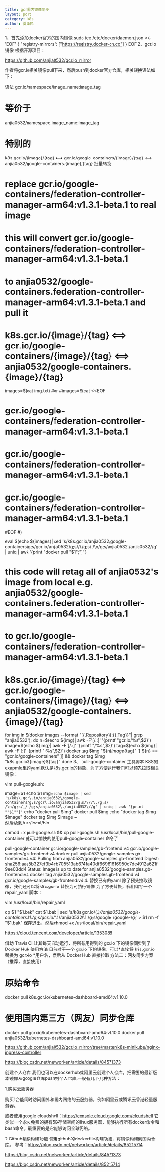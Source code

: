 ```yaml
---
title: gcr国内镜像同步
layout: post
category: k8s
author: 夏泽民
---
```

1、首先添加docker官方的国内镜像
sudo tee /etc/docker/daemon.json <<-'EOF'
{
  "registry-mirrors": ["https://registry.docker-cn.co"]
}
EOF
2、gcr.io镜像
根据开源项目：

https://github.com/anjia0532/gcr.io_mirror

作者将gcr.io相关镜像pull下来，然后push到docker官方仓库，相关转换语法如下：

语法
gcr.io/namespace/image_name:image_tag 
# 等价于
anjia0532/namespace.image_name:image_tag

# 特别的
k8s.gcr.io/{image}/{tag} <==> gcr.io/google-containers/{image}/{tag} <==> anjia0532/google-containers.{image}/{tag}
批量转换
# replace gcr.io/google-containers/federation-controller-manager-arm64:v1.3.1-beta.1 to real image
# this will convert gcr.io/google-containers/federation-controller-manager-arm64:v1.3.1-beta.1 
# to anjia0532/google-containers.federation-controller-manager-arm64:v1.3.1-beta.1 and pull it
# k8s.gcr.io/{image}/{tag} <==> gcr.io/google-containers/{image}/{tag} <==> anjia0532/google-containers.{image}/{tag}

images=$(cat img.txt)
#or 
#images=$(cat <<EOF
# gcr.io/google-containers/federation-controller-manager-arm64:v1.3.1-beta.1
# gcr.io/google-containers/federation-controller-manager-arm64:v1.3.1-beta.1
# gcr.io/google-containers/federation-controller-manager-arm64:v1.3.1-beta.1
#EOF
#)

eval $(echo ${images}|
        sed 's/k8s\.gcr\.io/anjia0532\/google-containers/g;s/gcr\.io/anjia0532/g;s/\//\./g;s/ /\n/g;s/anjia0532\./anjia0532\//g' |
        uniq |
        awk '{print "docker pull "$1";"}'
       )

# this code will retag all of anjia0532's image from local  e.g. anjia0532/google-containers.federation-controller-manager-arm64:v1.3.1-beta.1 
# to gcr.io/google-containers/federation-controller-manager-arm64:v1.3.1-beta.1
# k8s.gcr.io/{image}/{tag} <==> gcr.io/google-containers/{image}/{tag} <==> anjia0532/google-containers.{image}/{tag}

for img in $(docker images --format "\{\{.Repository\}\}:\{\{.Tag}\}"| grep "anjia0532"); do
  n=$(echo ${img}| awk -F'[/.:]' '{printf "gcr.io/%s",$2}')
  image=$(echo ${img}| awk -F'[/.:]' '{printf "/%s",$3}')
  tag=$(echo ${img}| awk -F'[:]' '{printf ":%s",$2}')
  docker tag $img "${n}${image}${tag}"
  [[ ${n} == "gcr.io/google-containers" ]] && docker tag $img "k8s.gcr.io${image}${tag}"
done
3、 pull-google-container 工具脚本
K8S的exapmle里的yaml默认是k8s.gcr.io的镜像，为了方便运行我们可以预先拉取相关镜像：

vim pull-google.sh:

  image=$1
  echo $1
  img=`echo $image | sed 's/k8s\.gcr\.io/anjia0532\/google-containers/g;s/gcr\.io/anjia0532/g;s/\//\./g;s/ /\n/g;s/_/-/g;s/anjia0532\./anjia0532\//g' | uniq | awk '{print ""$1""}'`
  echo "docker pull $img"
  docker pull $img
  echo  "docker tag $img $image"
  docker tag $img $image
~                           
然后放到/usr/local/bin

chmod +x  pull-google.sh && cp  pull-google.sh /usr/local/bin/pull-google-container 
就可以愉快的使用pull-google-container 命令了

pull-google-container gcr.io/google-samples/gb-frontend:v4
gcr.io/google-samples/gb-frontend:v4
docker pull anjia0532/google-samples.gb-frontend:v4
v4: Pulling from anjia0532/google-samples.gb-frontend
Digest: sha256:aaa5b327ef3b4cb705513ab674fa40df66981616950c7de4912a621f9ee03dd4
Status: Image is up to date for anjia0532/google-samples.gb-frontend:v4
docker tag anjia0532/google-samples.gb-frontend:v4 gcr.io/google-samples/gb-frontend:v4
4. 替换已有的yaml
除了预先拉取镜像，我们还可以将k8s.gcr.io 替换为可执行镜像
 为了方便替换，我们编写一个repair_yaml 脚本：

vim /usr/local/bin/repair_yaml

  cp $1 "$1.bak"
  cat $1.bak | sed 's/k8s\.gcr\.io\/\(.*\)\//anjia0532\/google-containers.\1./g;s/gcr\.io\/\(.*\)\//anjia0532\/\1./g;s/google_/google-/g;' > $1
  rm -f "$1.bak"
保存退出，然后chmod +x /usr/local/bin/repair_yaml
<!-- more -->
https://cloud.tencent.com/developer/article/1353088

借助 Travis CI 让其每天自动运行，将所有用得到的 gcr.io 下的镜像同步到了 Docker Hub 使用方法 目前对于一个 gcr.io 下的镜像，可以*直接将 k8s.gcr.io 替换为 gcrxio *用户名，然后从 Docker Hub 直接拉取
方法二：网友同步方案（推荐，直接使用）

# 原始命令
docker pull k8s.gcr.io/kubernetes-dashboard-amd64:v1.10.0
# 使用国内第三方（网友）同步仓库
docker pull gcrxio/kubernetes-dashboard-amd64:v1.10.0
docker pull anjia0532/kubernetes-dashboard-amd64:v1.10.0

https://github.com/anjia0532/gcr.io_mirror/tree/master/k8s-minikube/nginx-ingress-controller

https://blog.csdn.net/networken/article/details/84571373

创建个人仓库
我们也可以在dockerhub或阿里云创建个人仓库，把需要的最新版本镜像从google仓库push到个人仓库,一般有几下几种方法：

1.购买云服务器

购买1台能同时访问国外和国内网络的云服务器，例如阿里云或腾讯云香港轻量服务器。

或者使用google cloudshell：https://console.cloud.google.com/cloudshell
它类似一个永久免费的拥有5G存储空间的linux服务器，能够执行所有docker命令和bash命令，最重要的是它能够访问全球网络。

2.Github镜像构建功能
使用github的dockerfile构建功能，将镜像构建到国内仓库。
参考：https://blog.csdn.net/networken/article/details/85215714

https://blog.csdn.net/networken/article/details/84571373

https://blog.csdn.net/networken/article/details/85215714
